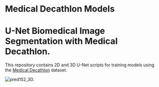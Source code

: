 # Medical Decathlon Models
# U-Net Biomedical Image Segmentation with Medical Decathlon.

This repository contains 2D and 3D U-Net scripts for training models using the [Medical Decathlon](http://medicaldecathlon.com/) dataset.


![pred152_3D](https://github.com/NervanaSystems/topologies/blob/master/3D_UNet/keras_training_only_version/images/BRATS_152_img3D.gif
"BRATS image #152:  Purple voxels indicate a perfect prediction by the model. Red are false positives. Blue are false negatives").

